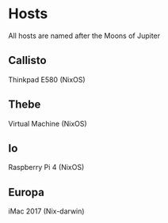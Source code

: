 # Hosts

All hosts are named after the Moons of Jupiter

## Callisto

Thinkpad E580 (NixOS)

## Thebe

Virtual Machine (NixOS)

## Io

Raspberry Pi 4 (NixOS)

## Europa

iMac 2017 (Nix-darwin)
